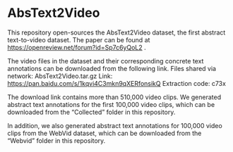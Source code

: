 # AbsText2Video
This repository open-sources the AbsText2Video dataset, the first abstract text-to-video dataset. The paper can be found at https://openreview.net/forum?id=Sp7c6yQoL2 .

The video files in the dataset and their corresponding concrete text annotations can be downloaded from the following link.
Files shared via network: AbsText2Video.tar.gz
Link: https://pan.baidu.com/s/1kqvi4C3mkn9qXERfonsikQ Extraction code: c73x

The download link contains more than 510,000 video clips. We generated abstract text annotations for the first 100,000 video clips, which can be downloaded from the “Collected” folder in this repository.

In addition, we also generated abstract text annotations for 100,000 video clips from the WebVid dataset, which can be downloaded from the “Webvid” folder in this repository.
